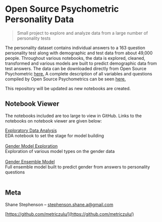 # Open Source Psychometric Personality Data
> Small project to explore and analyze data from a large number of personality tests

The personality dataset contains individual answers to a 163 question personality test along with demographic and test data from about 49,000 people.  Throughout various notebooks, the data is explored, cleaned, transformed and various models are built to predict demographic data from test answers.  The data can be downloaded directly from Open Source Psychometric [here.](http://openpsychometrics.org/_rawdata/16PF.zip)  A complete description of all variables and questions compiled by Open Source Psychometrics can be seen [here.](http://htmlpreview.github.io/?https://github.com/metriczulu/open_source_personality_analysis/blob/master/data/personality_variables.html)

This repository will be updated as new notebooks are created.

## Notebook Viewer

The notebooks included are too large to view in GitHub.  Links to the notebooks on notebook viewer are given below:

[Exploratory Data Analysis](https://nbviewer.jupyter.org/github/metriczulu/open_source_personality_analysis/blob/master/notebooks/EDA.ipynb)<br/>
EDA notebook to set the stage for model building
<br/><br/>
[Gender Model Exploration](https://nbviewer.jupyter.org/github/metriczulu/open_source_personality_analysis/blob/master/notebooks/GenderModelExploration.ipynb)<br/>
Exploration of various model types on the gender data
<br/><br/>
[Gender Ensemble Model](https://nbviewer.jupyter.org/github/metriczulu/open_source_personality_analysis/blob/master/notebooks/GenderEnsembleModel.ipynb)<br/>
Full ensemble model built to predict gender from answers to personality questions
<br/><br/>


## Meta

Shane Stephenson – stephenson.shane.a@gmail.com

[https://github.com/metriczulu/](https://github.com/metriczulu/)
